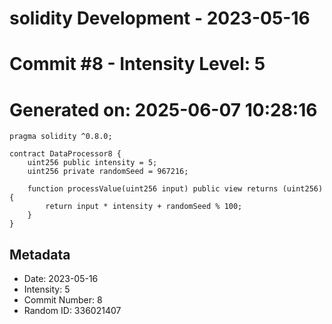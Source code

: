 ﻿# solidity Development - 2023-05-16
# Commit #8 - Intensity Level: 5
# Generated on: 2025-06-07 10:28:16
```solidity
pragma solidity ^0.8.0;

contract DataProcessor8 {
    uint256 public intensity = 5;
    uint256 private randomSeed = 967216;

    function processValue(uint256 input) public view returns (uint256) {
        return input * intensity + randomSeed % 100;
    }
}
```
## Metadata
- Date: 2023-05-16
- Intensity: 5
- Commit Number: 8
- Random ID: 336021407
